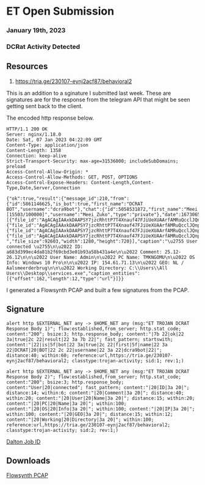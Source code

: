 # ET Open Submission
### January 19th, 2023
### DCRat Activity Detected


## Resources

1. https://tria.ge/230107-eynj2acf87/behavioral2

This is an addition to a sginature I submitted last week. These are signatures are for the response from the telegram API that might be seen getting sent back to the client.

The encoded http response below.

```
HTTP/1.1 200 OK
Server: nginx/1.18.0
Date: Sat, 07 Jan 2023 04:22:09 GMT
Content-Type: application/json
Content-Length: 1358
Connection: keep-alive
Strict-Transport-Security: max-age=31536000; includeSubDomains; preload
Access-Control-Allow-Origin: *
Access-Control-Allow-Methods: GET, POST, OPTIONS
Access-Control-Expose-Headers: Content-Length,Content-Type,Date,Server,Connection

{"ok":true,"result":{"message_id":210,"from":{"id":5861146625,"is_bot":true,"first_name":"DCRAT BOT","username":"dcra9bot"},"chat":{"id":5058531872,"first_name":"Meei [15503/100000]","username":"Meei_Zuko","type":"private"},"date":1673065329,"photo":[{"file_id":"AgACAgIAAxkDAAPSY7jzcRhttP7T4Xnauf47FJiUeXUAArfAMRuQcclJQnpgvH5M14QBAAMCAANzAAMtBA","file_unique_id":"AQADt8AxG5BxyUl4","file_size":1241,"width":90,"height":51},{"file_id":"AgACAgIAAxkDAAPSY7jzcRhttP7T4Xnauf47FJiUeXUAArfAMRuQcclJQnpgvH5M14QBAAMCAANtAAMtBA","file_unique_id":"AQADt8AxG5BxyUly","file_size":13699,"width":320,"height":180},{"file_id":"AgACAgIAAxkDAAPSY7jzcRhttP7T4Xnauf47FJiUeXUAArfAMRuQcclJQnpgvH5M14QBAAMCAAN4AAMtBA","file_unique_id":"AQADt8AxG5BxyUl9","file_size":47772,"width":800,"height":450},{"file_id":"AgACAgIAAxkDAAPSY7jzcRhttP7T4Xnauf47FJiUeXUAArfAMRuQcclJQnpgvH5M14QBAAMCAAN5AAMtBA","file_unique_id":"AQADt8AxG5BxyUl-","file_size":92603,"width":1280,"height":720}],"caption":"\u2755 User connected \u2755\n\u2022 ID: a683d399ec4da81b2f69cbd3e01b93a58b431a4e\n\u2022 Comment: 25.12-26.12\n\n\u2022 User Name: Admin\n\u2022 PC Name: TMKNGOMU\n\u2022 OS Info: Windows 10 Pro\n\n\u2022 IP: 154.61.71.13\n\u2022 GEO: NL / Aalsmeerderbrug\n\n\u2022 Working Directory: C:\\Users\\All Users\\Desktop\\services.exe","caption_entities":[{"offset":162,"length":12,"type":"url"}]}}
```


I generated a Flowsynth PCAP and built a few signatures from the PCAP.

## Signature

```alert http $EXTERNAL_NET any -> $HOME_NET any (msg:"ET TROJAN DCRAT Response Body 1)"; flow:established,from_server; http.stat_code; content:"200"; bsize:3; http.response_body; content:"|7b 22|ok|22 3a|true|2c 22|result|22 3a 7b 22|"; fast_pattern; startswith; content:"|22|is|5f|bot|22 3a|true|2c 22|first|5f|name|22 3a 22|DCRAT|20|BOT|22 2c 22|username|22 3a 22|dcra9bot|22|";  distance:40; within:60; reference:url,https://tria.ge/230107-eynj2acf87/behavioral2; classtype:trojan-activity; sid:1; rev:1;)```

```alert http $EXTERNAL_NET any -> $HOME_NET any (msg:"ET TROJAN DCRAT Response Body 2)"; flow:established,from_server; http.stat_code; content:"200"; bsize:3; http.response_body; content:"User|20|connected"; fast_pattern; content:"|20|ID|3a 20|"; distance:14; within:6; content:"|20|Comment|3a 20|"; distance:40; within:20; content:"|20|User|20|Name|3a 20|"; distance:15; within:20; content:"|20|PC|20|Name|3a 20|"; within:100; content:"|20|OS|20|Info|3a 20|"; within:100; content:"|20|IP|3a 20|"; within:100; content:"|20|GEO|3a 20|"; distance:15; within:12; content:"|20|Working|20|Directory|3a 20|"; within:100; reference:url,https://tria.ge/230107-eynj2acf87/behavioral2; classtype:trojan-activity; sid:2; rev:1;)```

[Dalton Job ID](https://dalton.centraliowacybersec.com/dalton/job/de95e792b5056255)

## Downloads

[Flowsynth PCAP](flowsynth.pcap)
